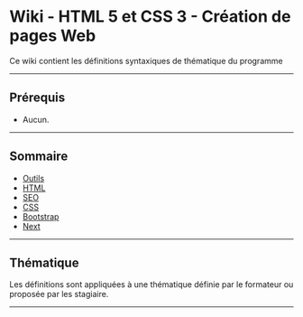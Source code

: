 # Wiki - HTML 5 et CSS 3 - Création de pages Web

Ce wiki contient les définitions syntaxiques de thématique du programme

___

## Prérequis

* Aucun.

___

## Sommaire

* [Outils](https://github.com/seeren-training/HTML/wiki/01)
* [HTML](https://github.com/seeren-training/HTML/wiki/02)
* [SEO](https://github.com/seeren-training/HTML/wiki/03)
* [CSS](https://github.com/seeren-training/HTML/wiki/04)
* [Bootstrap](https://github.com/seeren-training/HTML/wiki/05)
* [Next](https://github.com/seeren-training/HTML/wiki/06)

___

## Thématique

Les définitions sont appliquées à une thématique définie par le formateur ou proposée par les stagiaire.

___